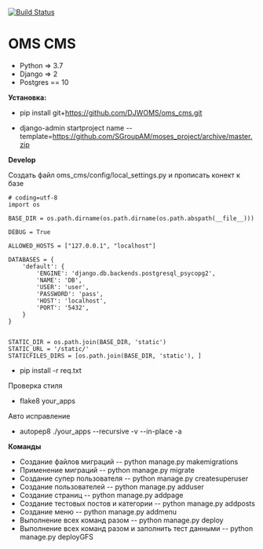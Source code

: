 [![Build Status](https://travis-ci.org/DJWOMS/WomsTeam.svg?branch=master)](https://travis-ci.org/DJWOMS/WomsTeam)

# OMS CMS
 
- Python => 3.7
- Django => 2
- Postgres == 10

**Установка:**

- pip install git+https://github.com/DJWOMS/oms_cms.git

- django-admin startproject name --template=https://github.com/SGroupAM/moses_project/archive/master.zip

**Develop**

Создать файл oms_cms/config/local_settings.py и прописать конект к базе
````
# coding=utf-8
import os

BASE_DIR = os.path.dirname(os.path.dirname(os.path.abspath(__file__)))

DEBUG = True

ALLOWED_HOSTS = ["127.0.0.1", "localhost"]

DATABASES = {
    'default': {
        'ENGINE': 'django.db.backends.postgresql_psycopg2',
        'NAME': 'DB',
        'USER': 'user',
        'PASSWORD': 'pass',
        'HOST': 'localhost',
        'PORT': '5432',
    }
}


STATIC_DIR = os.path.join(BASE_DIR, 'static')
STATIC_URL = '/static/'
STATICFILES_DIRS = [os.path.join(BASE_DIR, 'static'), ]
````
- pip install -r req.txt

Проверка стиля
- flake8 your_apps

Авто исправление
- autopep8 ./your_apps --recursive -v --in-place -a

**Команды**
- Создание файлов миграций
-- python manage.py makemigrations
- Применение миграций
-- python manage.py migrate
- Создание супер пользователя
-- python manage.py createsuperuser
- Создание пользователей
-- python manage.py adduser
- Создание страниц
-- python manage.py addpage
- Создание тестовых постов и категории
-- python manage.py addposts
- Создание меню
-- python manage.py addmenu
- Выполнение всех команд разом
-- python manage.py deploy
- Выполнение всех команд разом и заполнить тест данными
-- python manage.py deployGFS



